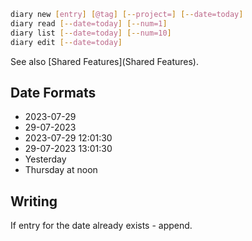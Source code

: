 ```sh
diary new [entry] [@tag] [--project=] [--date=today]
diary read [--date=today] [--num=1]
diary list [--date=today] [--num=10]
diary edit [--date=today]
```

See also [Shared Features](Shared Features).

## Date Formats
- 2023-07-29
- 29-07-2023
- 2023-07-29 12:01:30
- 29-07-2023 13:01:30
- Yesterday
- Thursday at noon

## Writing
If entry for the date already exists - append.
